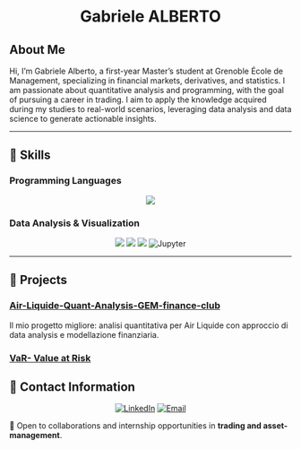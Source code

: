 <div align="center">
  
#  Gabriele ALBERTO

</div>

## About Me 
  Hi, I’m Gabriele Alberto, a first-year Master’s student at Grenoble École de Management, specializing in financial markets, derivatives, and statistics. I am passionate about quantitative analysis and       programming, with the goal of pursuing a career in trading. I aim to apply the knowledge acquired during my studies to real-world scenarios, leveraging data analysis and data science to generate actionable     insights.

---

## 🔧 Skills

### Programming Languages
<p align="center">
  <img src="https://img.shields.io/badge/Python-3776AB?style=for-the-badge&logo=python&logoColor=white" />
</p>

### Data Analysis & Visualization
<p align="center">
  <img src="https://img.shields.io/badge/Pandas-150458?style=for-the-badge&logo=pandas&logoColor=white" />
  <img src="https://img.shields.io/badge/NumPy-013243?style=for-the-badge&logo=numpy&logoColor=white" />
  <img src="https://img.shields.io/badge/Matplotlib-11557C?style=for-the-badge&logo=matplotlib&logoColor=white" />
  <img src="https://img.shields.io/badge/Jupyter-F37626?style=for-the-badge&logo=jupyter&logoColor=white" alt="Jupyter">
</p>

---

## 📂 Projects

### [Air-Liquide-Quant-Analysis-GEM-finance-club](https://github.com/gabrielealberto/Air-Liquide-Quant-Analysis-GEM-finance-club)
Il mio progetto migliore: analisi quantitativa per Air Liquide con approccio di data analysis e modellazione finanziaria.

### [VaR- Value at Risk](https://github.com/gabrielealberto/VaR)


## 📲 Contact Information

<div align="center">

[![LinkedIn](https://img.shields.io/badge/LinkedIn-0077B5?style=for-the-badge&logo=linkedin&logoColor=white)](https://www.linkedin.com/in/gabriele-alberto/) [![Email](https://img.shields.io/badge/Email-D14836?style=for-the-badge&logo=gmail&logoColor=white)](mailto:gabriele.alberto@grenoble-em.com)

</div>

📢 Open to collaborations and internship opportunities in **trading and asset-management**.

